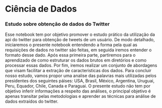 # Ciência de Dados
### Estudo sobre obtenção de dados do Twitter

   Esse notebook tem por objetivo promover o estudo prático da utilização da api do twitter para obtenção de tweets de um usuário. De modo detalhado, iniciaremos o presente notebook entendendo a forma pela qual as requisições de dados no twitter são feitas, em seguida iremos entender o formato desse dado. Após essa primeira parte, partiremos para o aprendizado de como estruturar os dados brutos em diretórios e como processar essas dados. Por fim, iremos realizar um conjunto de abordagens que visam facilitar a extração de caracteristicas dos dados.   Para concluir nosso estudo, vamos propor uma analise das palavras mais utilizadas pelos presidentes dos seguintes páises: USA, Brasil, México, Argentina, Uruguai, Peru, Equador, Chile, Canada e Paraguai. O presente estudo não tem por objetivo inferir informações a respeito das análises, o principal objetivo é apenas transitar pelas metodologias e aprender as técnicas para análise de dados extraídos do twitter.

